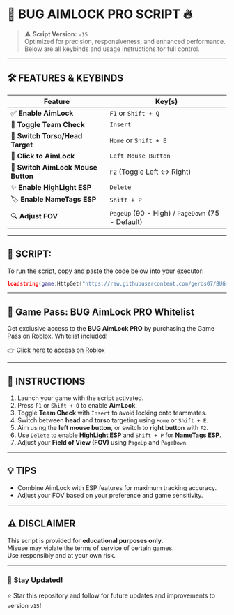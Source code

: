 # 🎯 BUG AIMLOCK PRO SCRIPT 🔥

> ⚠️ **Script Version:** `v15`  
> Optimized for precision, responsiveness, and enhanced performance. Below are all keybinds and usage instructions for full control.

---

## 🛠️ FEATURES & KEYBINDS

| Feature                         | Key(s)                                |
|---------------------------------|----------------------------------------|
| ✅ **Enable AimLock**          | `F1` or `Shift + Q`                    |
| 🔄 **Toggle Team Check**       | `Insert`                               |
| 🎯 **Switch Torso/Head Target**| `Home` or `Shift + E`                  |
| 🔫 **Click to AimLock**        | `Left Mouse Button`                    |
| 🔁 **Switch AimLock Mouse Button**| `F2` (Toggle Left ↔ Right)          |
| ✨ **Enable HighLight ESP**    | `Delete`                               |
| 🏷️ **Enable NameTags ESP**    | `Shift + P`                             |
| 🔍 **Adjust FOV**              | `PageUp` (90 - High) / `PageDown` (75 - Default) |

---

## 🚀 SCRIPT:

To run the script, copy and paste the code below into your executor:

```lua
loadstring(game:HttpGet("https://raw.githubusercontent.com/geros07/BUG-Project/refs/heads/main/BUGAIMLOCKPRO.lua"))()
```
---

## 🛒 Game Pass: BUG AimLock PRO Whitelist

Get exclusive access to the **BUG AimLock PRO** by purchasing the Game Pass on Roblox. Whitelist included!

👉 [Click here to access on Roblox](https://www.roblox.com/game-pass/1227177069/BUG-AimLock-PRO-Whitelist)

---

## 📌 INSTRUCTIONS

1. Launch your game with the script activated.
2. Press `F1` or `Shift + Q` to enable **AimLock**.
3. Toggle **Team Check** with `Insert` to avoid locking onto teammates.
4. Switch between **head** and **torso** targeting using `Home` or `Shift + E`.
5. Aim using the **left mouse button**, or switch to **right button** with `F2`.
6. Use `Delete` to enable **HighLight ESP** and `Shift + P` for **NameTags ESP**.
7. Adjust your **Field of View (FOV)** using `PageUp` and `PageDown`.

---

## 💡 TIPS

- Combine AimLock with ESP features for maximum tracking accuracy.
- Adjust your FOV based on your preference and game sensitivity.

---

## ⚠️ DISCLAIMER

This script is provided for **educational purposes only**.  
Misuse may violate the terms of service of certain games.  
Use responsibly and at your own risk.

---

### 👾 Stay Updated!

⭐ Star this repository and follow for future updates and improvements to version `v15`!
